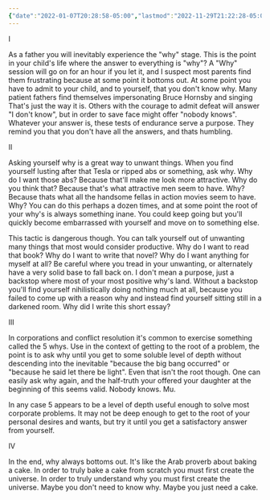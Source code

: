 ```yaml
---
{"date":"2022-01-07T20:28:58-05:00","lastmod":"2022-11-29T21:22:28-05:00","dg-publish":true,"dg-permalink":"why","permalink":"/why/","dgPassFrontmatter":true}
---
```



I

As a father you will inevitably experience the "why" stage. This is the point in your child's life where the answer to everything is "why"? A "Why" session will go on for an hour if you let it, and I suspect most parents find them frustrating because at some point it bottoms out. At some point you have to admit to your child, and to yourself, that you don't know why. Many patient fathers find themselves impersonating Bruce Hornsby and singing That's just the way it is. Others with the courage to admit defeat will answer "I don't know", but in order to save face might offer "nobody knows". Whatever your answer is, these tests of endurance serve a purpose. They remind you that you don't have all the answers, and thats humbling.

II

Asking yourself why is a great way to unwant things. When you find yourself lusting after that Tesla or ripped abs or something, ask why. Why do I want those abs? Because that'll make me look more attractive. Why do you think that? Because that's what attractive men seem to have. Why? Because thats what all the handsome fellas in action movies seem to have. Why? You can do this perhaps a dozen times, and at some point the root of your why's is always something inane. You could keep going but you'll quickly become embarrassed with yourself and move on to something else.

This tactic is dangerous though. You can talk yourself out of unwanting many things that most would consider productive. Why do I want to read that book? Why do I want to write that novel? Why do I want anything for myself at all? Be careful where you tread in your unwanting, or alternately have a very solid base to fall back on. I don't mean a purpose, just a backstop where most of your most positive why's land. Without a backstop you'll find yourself nihilistically doing nothing much at all, because you failed to come up with a reason why and instead find yourself sitting still in a darkened room. Why did I write this short essay?

III

In corporations and conflict resolution it's common to exercise something called the 5 whys. Use in the context of getting to the root of a problem, the point is to ask why until you get to some soluble level of depth without descending into the inevitable "because the big bang occurred" or "because he said let there be light". Even that isn't the root though. One can easily ask why again, and the half-truth your offered your daughter at the beginning of this seems valid. Nobody knows. Mu.

In any case 5 appears to be a level of depth useful enough to solve most corporate problems. It may not be deep enough to get to the root of your personal desires and wants, but try it until you get a satisfactory answer from yourself.

IV

In the end, why always bottoms out. It's like the Arab proverb about baking a cake. In order to truly bake a cake from scratch you must first create the universe. In order to truly understand why you must first create the universe. Maybe you don't need to know why. Maybe you just need a cake.
